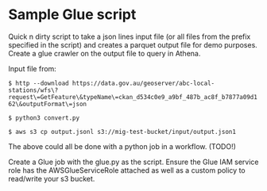 # Sample Glue script

Quick n dirty script to take a json lines input file (or all files from the prefix specified in the script) and creates a parquet output file for demo purposes.  Create a glue crawler on the output file to query in Athena.

Input file from: 

`$ http --download https://data.gov.au/geoserver/abc-local-stations/wfs\?request\=GetFeature\&typeName\=ckan_d534c0e9_a9bf_487b_ac8f_b7877a09d162\&outputFormat\=json`

`$ python3 convert.py`

`$ aws s3 cp output.jsonl s3://mig-test-bucket/input/output.json1`

The above could all be done with a python job in a workflow. (TODO!)

Create a Glue job with the glue.py as the script.
Ensure the Glue IAM service role has the AWSGlueServiceRole attached as well as a custom policy to read/write your s3 bucket.



